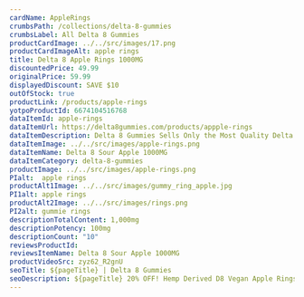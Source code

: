 ```yaml
---
cardName: AppleRings
crumbsPath: /collections/delta-8-gummies
crumbsLabel: All Delta 8 Gummies
productCardImage: ../../src/images/17.png
productCardImageAlt: apple rings
title: Delta 8 Apple Rings 1000MG
discountedPrice: 49.99
originalPrice: 59.99
displayedDiscount: SAVE $10
outOfStock: true
productLink: /products/apple-rings
yotpoProductId: 6674104516768
dataItemId: apple-rings
dataItemUrl: https://delta8gummies.com/products/appple-rings
dataItemDescription: Delta 8 Gummies Sells Only the Most Quality Delta 8 THC Apple Rings Fully Formulated from Hemp. These products are 2018 Federal Farm Bill Legal.
dataItemImage: ../../src/images/apple-rings.png
dataItemName: Delta 8 Sour Apple 1000MG
dataItemCategory: delta-8-gummies
productImage: ../../src/images/apple-rings.png
PIalt:  apple rings
productAlt1Image: ../../src/images/gummy_ring_apple.jpg
PI1alt: apple rings
productAlt2Image: ../../src/images/rings.png
PI2alt: gummie rings
descriptionTotalContent: 1,000mg
descriptionPotency: 100mg
descriptionCount: "10"
reviewsProductId: 
reviewsItemName: Delta 8 Sour Apple 1000MG
productVideoSrc: zyz62_R2gnU
seoTitle: ${pageTitle} | Delta 8 Gummies
seoDescription: ${pageTitle} 20% OFF! Hemp Derived D8 Vegan Apple Rings. 2018 Fedral Farm Bill legal. Consume Delta 8 thc vegan gummies Responsibly. 
---
```

